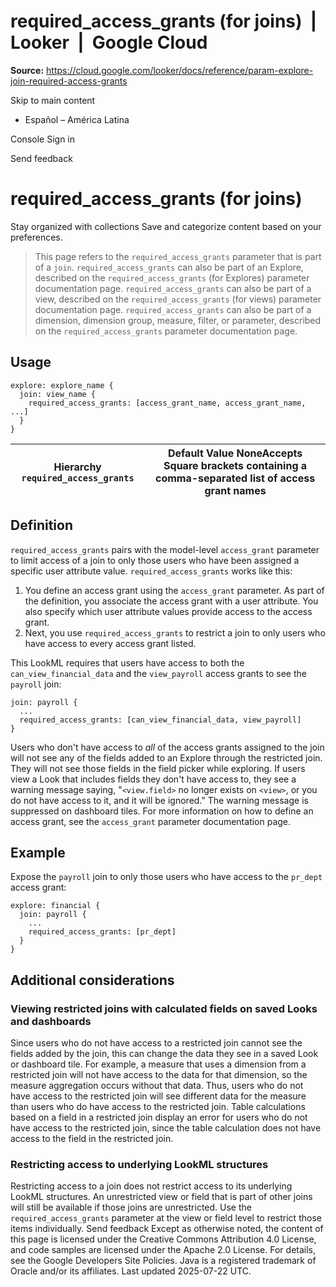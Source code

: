 # required_access_grants (for joins)  |  Looker  |  Google Cloud

**Source:** https://cloud.google.com/looker/docs/reference/param-explore-join-required-access-grants

Skip to main content 
  * Español – América Latina

Console  Sign in




Send feedback 
#  required_access_grants (for joins)
Stay organized with collections  Save and categorize content based on your preferences.
> This page refers to the `required_access_grants` parameter that is part of a `join`.
> `required_access_grants` can also be part of an Explore, described on the `required_access_grants` (for Explores) parameter documentation page.
> `required_access_grants` can also be part of a view, described on the `required_access_grants` (for views) parameter documentation page.
> `required_access_grants` can also be part of a dimension, dimension group, measure, filter, or parameter, described on the `required_access_grants` parameter documentation page.
## Usage
```
explore: explore_name {
  join: view_name {
    required_access_grants: [access_grant_name, access_grant_name, ...]
  }
}

```

Hierarchy `required_access_grants` |  Default Value NoneAccepts Square brackets containing a comma-separated list of access grant names  
---|---  
## Definition
`required_access_grants` pairs with the model-level `access_grant` parameter to limit access of a join to only those users who have been assigned a specific user attribute value.
`required_access_grants` works like this:
  1. You define an access grant using the `access_grant` parameter. As part of the definition, you associate the access grant with a user attribute. You also specify which user attribute values provide access to the access grant.
  2. Next, you use `required_access_grants` to restrict a join to only users who have access to every access grant listed.


This LookML requires that users have access to both the `can_view_financial_data` and the `view_payroll` access grants to see the `payroll` join:
```
join: payroll {
  ...
  required_access_grants: [can_view_financial_data, view_payroll]
}

```

Users who don't have access to _all_ of the access grants assigned to the join will not see any of the fields added to an Explore through the restricted join. They will not see those fields in the field picker while exploring. If users view a Look that includes fields they don't have access to, they see a warning message saying, "`<view.field>` no longer exists on `<view>`, or you do not have access to it, and it will be ignored." The warning message is suppressed on dashboard tiles.
For more information on how to define an access grant, see the `access_grant` parameter documentation page.
## Example
Expose the `payroll` join to only those users who have access to the `pr_dept` access grant:
```
explore: financial {
  join: payroll {
    ...
    required_access_grants: [pr_dept]
  }
}

```

## Additional considerations
### Viewing restricted joins with calculated fields on saved Looks and dashboards
Since users who do not have access to a restricted join cannot see the fields added by the join, this can change the data they see in a saved Look or dashboard tile.
For example, a measure that uses a dimension from a restricted join will not have access to the data for that dimension, so the measure aggregation occurs without that data. Thus, users who do not have access to the restricted join will see different data for the measure than users who do have access to the restricted join.
Table calculations based on a field in a restricted join display an error for users who do not have access to the restricted join, since the table calculation does not have access to the field in the restricted join.
### Restricting access to underlying LookML structures
Restricting access to a join does not restrict access to its underlying LookML structures. An unrestricted view or field that is part of other joins will still be available if those joins are unrestricted. Use the `required_access_grants` parameter at the view or field level to restrict those items individually.
Send feedback 
Except as otherwise noted, the content of this page is licensed under the Creative Commons Attribution 4.0 License, and code samples are licensed under the Apache 2.0 License. For details, see the Google Developers Site Policies. Java is a registered trademark of Oracle and/or its affiliates.
Last updated 2025-07-22 UTC.


